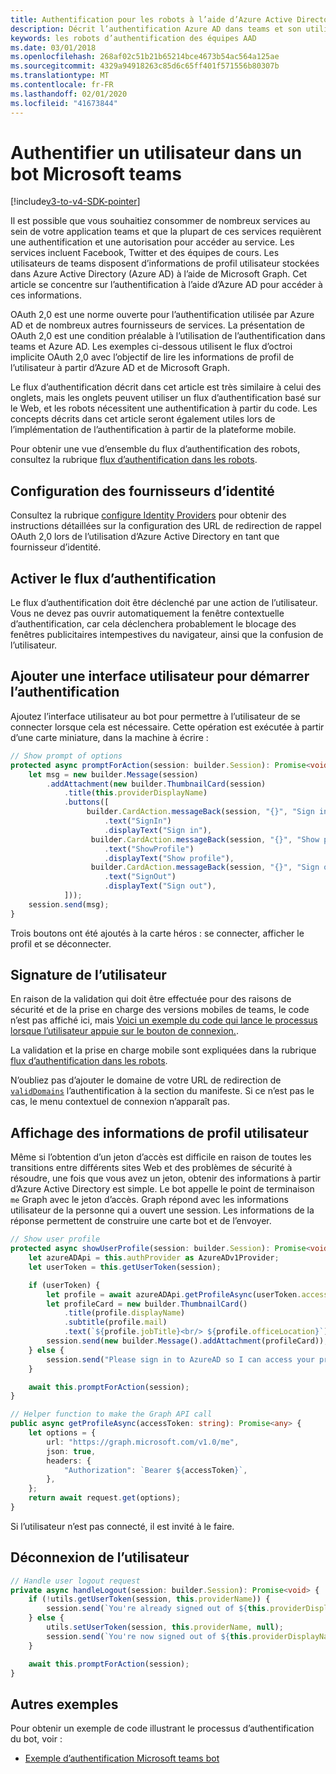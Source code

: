 ```yaml
---
title: Authentification pour les robots à l’aide d’Azure Active Directory
description: Décrit l’authentification Azure AD dans teams et son utilisation dans vos robots
keywords: les robots d’authentification des équipes AAD
ms.date: 03/01/2018
ms.openlocfilehash: 268af02c51b21b65214bce4673b54ac564a125ae
ms.sourcegitcommit: 4329a94918263c85d6c65ff401f571556b80307b
ms.translationtype: MT
ms.contentlocale: fr-FR
ms.lasthandoff: 02/01/2020
ms.locfileid: "41673844"
---
```

# <a name="authenticate-a-user-in-a-microsoft-teams-bot"></a>Authentifier un utilisateur dans un bot Microsoft teams

[!include[v3-to-v4-SDK-pointer](~/includes/v3-to-v4-pointer-bots.md)]

Il est possible que vous souhaitiez consommer de nombreux services au sein de votre application teams et que la plupart de ces services requièrent une authentification et une autorisation pour accéder au service. Les services incluent Facebook, Twitter et des équipes de cours. Les utilisateurs de teams disposent d’informations de profil utilisateur stockées dans Azure Active Directory (Azure AD) à l’aide de Microsoft Graph. Cet article se concentre sur l’authentification à l’aide d’Azure AD pour accéder à ces informations.

OAuth 2,0 est une norme ouverte pour l’authentification utilisée par Azure AD et de nombreux autres fournisseurs de services. La présentation de OAuth 2,0 est une condition préalable à l’utilisation de l’authentification dans teams et Azure AD. Les exemples ci-dessous utilisent le flux d’octroi implicite OAuth 2,0 avec l’objectif de lire les informations de profil de l’utilisateur à partir d’Azure AD et de Microsoft Graph.

Le flux d’authentification décrit dans cet article est très similaire à celui des onglets, mais les onglets peuvent utiliser un flux d’authentification basé sur le Web, et les robots nécessitent une authentification à partir du code. Les concepts décrits dans cet article seront également utiles lors de l’implémentation de l’authentification à partir de la plateforme mobile.

Pour obtenir une vue d’ensemble du flux d’authentification des robots, consultez la rubrique [flux d’authentification dans les robots](~/resources/bot-v3/bot-authentication/auth-flow-bot.md).

## <a name="configuring-identity-providers"></a>Configuration des fournisseurs d’identité

Consultez la rubrique [configure Identity Providers](~/concepts/authentication/configure-identity-provider.md) pour obtenir des instructions détaillées sur la configuration des URL de redirection de rappel OAuth 2,0 lors de l’utilisation d’Azure Active Directory en tant que fournisseur d’identité.

## <a name="initiate-authentication-flow"></a>Activer le flux d’authentification

Le flux d’authentification doit être déclenché par une action de l’utilisateur. Vous ne devez pas ouvrir automatiquement la fenêtre contextuelle d’authentification, car cela déclenchera probablement le blocage des fenêtres publicitaires intempestives du navigateur, ainsi que la confusion de l’utilisateur.

## <a name="add-ui-to-start-authentication"></a>Ajouter une interface utilisateur pour démarrer l’authentification

Ajoutez l’interface utilisateur au bot pour permettre à l’utilisateur de se connecter lorsque cela est nécessaire. Cette opération est exécutée à partir d’une carte miniature, dans la machine à écrire :

```typescript
// Show prompt of options
protected async promptForAction(session: builder.Session): Promise<void> {
    let msg = new builder.Message(session)
        .addAttachment(new builder.ThumbnailCard(session)
            .title(this.providerDisplayName)
            .buttons([
                 builder.CardAction.messageBack(session, "{}", "Sign in")
                     .text("SignIn")
                     .displayText("Sign in"),
                  builder.CardAction.messageBack(session, "{}", "Show profile")
                     .text("ShowProfile")
                     .displayText("Show profile"),
                  builder.CardAction.messageBack(session, "{}", "Sign out")
                     .text("SignOut")
                     .displayText("Sign out"),
            ]));
    session.send(msg);
}
```

Trois boutons ont été ajoutés à la carte héros : se connecter, afficher le profil et se déconnecter.

## <a name="sign-the-user-in"></a>Signature de l’utilisateur

En raison de la validation qui doit être effectuée pour des raisons de sécurité et de la prise en charge des versions mobiles de teams, le code n’est pas affiché ici, mais [Voici un exemple du code qui lance le processus lorsque l’utilisateur appuie sur le bouton de connexion.](https://github.com/OfficeDev/microsoft-teams-sample-auth-node/blob/e84020562d7c8b83f4a357a4a4d91298c5d2989d/src/dialogs/BaseIdentityDialog.ts#L154-L195).

La validation et la prise en charge mobile sont expliquées dans la rubrique [flux d’authentification dans les robots](~/resources/bot-v3/bot-authentication/auth-flow-bot.md).

N’oubliez pas d’ajouter le domaine de votre URL de redirection de [`validDomains`](~/resources/schema/manifest-schema.md#validdomains) l’authentification à la section du manifeste. Si ce n’est pas le cas, le menu contextuel de connexion n’apparaît pas.

## <a name="showing-user-profile-information"></a>Affichage des informations de profil utilisateur

Même si l’obtention d’un jeton d’accès est difficile en raison de toutes les transitions entre différents sites Web et des problèmes de sécurité à résoudre, une fois que vous avez un jeton, obtenir des informations à partir d’Azure Active Directory est simple. Le bot appelle le point de terminaison `me` Graph avec le jeton d’accès. Graph répond avec les informations utilisateur de la personne qui a ouvert une session. Les informations de la réponse permettent de construire une carte bot et de l’envoyer.

```typescript
// Show user profile
protected async showUserProfile(session: builder.Session): Promise<void> {
    let azureADApi = this.authProvider as AzureADv1Provider;
    let userToken = this.getUserToken(session);

    if (userToken) {
        let profile = await azureADApi.getProfileAsync(userToken.accessToken);
        let profileCard = new builder.ThumbnailCard()
            .title(profile.displayName)
            .subtitle(profile.mail)
            .text(`${profile.jobTitle}<br/> ${profile.officeLocation}`);
        session.send(new builder.Message().addAttachment(profileCard));
    } else {
        session.send("Please sign in to AzureAD so I can access your profile.");
    }

    await this.promptForAction(session);
}

// Helper function to make the Graph API call
public async getProfileAsync(accessToken: string): Promise<any> {
    let options = {
        url: "https://graph.microsoft.com/v1.0/me",
        json: true,
        headers: {
            "Authorization": `Bearer ${accessToken}`,
        },
    };
    return await request.get(options);
}
```

Si l’utilisateur n’est pas connecté, il est invité à le faire.

## <a name="sign-the-user-out"></a>Déconnexion de l’utilisateur

```typescript
// Handle user logout request
private async handleLogout(session: builder.Session): Promise<void> {
    if (!utils.getUserToken(session, this.providerName)) {
        session.send(`You're already signed out of ${this.providerDisplayName}.`);
    } else {
        utils.setUserToken(session, this.providerName, null);
        session.send(`You're now signed out of ${this.providerDisplayName}.`);
    }

    await this.promptForAction(session);
}
```

## <a name="other-samples"></a>Autres exemples

Pour obtenir un exemple de code illustrant le processus d’authentification du bot, voir :

* [Exemple d’authentification Microsoft teams bot](https://github.com/OfficeDev/microsoft-teams-sample-auth-node)

